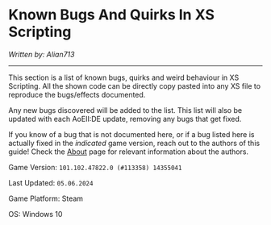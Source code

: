 # Known Bugs And Quirks In XS Scripting
*Written by: Alian713*

---

This section is a list of known bugs, quirks and weird behaviour in XS Scripting. All the shown code can be directly copy pasted into any XS file to reproduce the bugs/effects documented.

Any new bugs discovered will be added to the list. This list will also be updated with each AoEII:DE update, removing any bugs that get fixed.

If you know of a bug that is not documented here, or if a bug listed here is actually fixed in the *indicated* game version, reach out to the authors of this guide! Check the [About](../../../../) page for relevant information about the authors.

Game Version: `101.102.47822.0 (#113358) 14355041`

Last Updated: `05.06.2024`

Game Platform: Steam

OS: Windows 10

